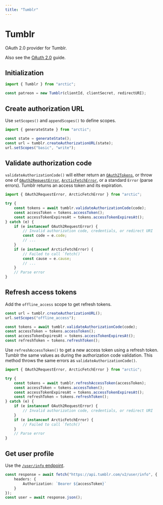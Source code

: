 ```yaml
---
title: "Tumblr"
---
```


# Tumblr

OAuth 2.0 provider for Tumblr.

Also see the [OAuth 2.0](/guides/oauth2) guide.

## Initialization

```ts
import { Tumblr } from "arctic";

const patreon = new Tumblr(clientId, clientSecret, redirectURI);
```

## Create authorization URL

Use `setScopes()` and `appendScopes()` to define scopes.

```ts
import { generateState } from "arctic";

const state = generateState();
const url = tumblr.createAuthorizationURL(state);
url.setScopes("basic", "write");
```

## Validate authorization code

`validateAuthorizationCode()` will either return an [`OAuth2Tokens`](/reference/OAuth2Tokens), or throw one of [`OAuth2RequestError`](/reference/OAuth2RequestError), [`ArcticFetchError`](/reference/ArcticFetchError), or a standard `Error` (parse errors). Tumblr returns an access token and its expiration.

```ts
import { OAuth2RequestError, ArcticFetchError } from "arctic";

try {
	const tokens = await tumblr.validateAuthorizationCode(code);
	const accessToken = tokens.accessToken();
	const accessTokenExpiresAt = tokens.accessTokenExpiresAt();
} catch (e) {
	if (e instanceof OAuth2RequestError) {
		// Invalid authorization code, credentials, or redirect URI
		const code = e.code;
		// ...
	}
	if (e instanceof ArcticFetchError) {
		// Failed to call `fetch()`
		const cause = e.cause;
		// ...
	}
	// Parse error
}
```

## Refresh access tokens

Add the `offline_access` scope to get refresh tokens.

```ts
const url = tumblr.createAuthorizationURL();
url.setScopes("offline_access");
```

```ts
const tokens = await tumblr.validateAuthorizationCode(code);
const accessToken = tokens.accessToken();
const accessTokenExpiresAt = tokens.accessTokenExpiresAt();
const refreshToken = tokens.refreshToken();
```

Use `refreshAccessToken()` to get a new access token using a refresh token. Tumblr the same values as during the authorization code validation. This method throws the same errors as `validateAuthorizationCode()`.

```ts
import { OAuth2RequestError, ArcticFetchError } from "arctic";

try {
	const tokens = await tumblr.refreshAccessToken(accessToken);
	const accessToken = tokens.accessToken();
	const accessTokenExpiresAt = tokens.accessTokenExpiresAt();
	const refreshToken = tokens.refreshToken();
} catch (e) {
	if (e instanceof OAuth2RequestError) {
		// Invalid authorization code, credentials, or redirect URI
	}
	if (e instanceof ArcticFetchError) {
		// Failed to call `fetch()`
	}
	// Parse error
}
```

## Get user profile

Use the [`/user/info` endpoint](https://www.tumblr.com/docs/en/api/v2#userinfo--get-a-users-information).

```ts
const response = await fetch("https://api.tumblr.com/v2/user/info", {
	headers: {
		Authorization: `Bearer ${accessToken}`
	}
});
const user = await response.json();
```
